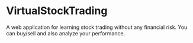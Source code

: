 # VirtualStockTrading
A web application for learning stock trading without any financial risk. You can buy/sell and also analyze your performance.
